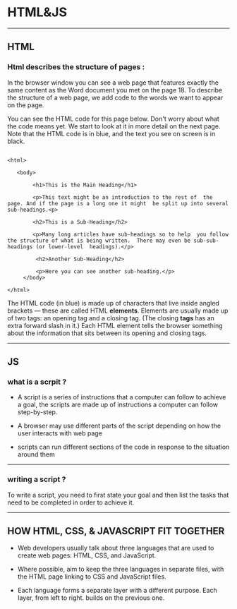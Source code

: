 


# HTML&JS
----------------


## HTML


### Html describes the structure of pages :

In the browser window you can see a web page that features exactly the same content as the Word document you met on the page 18. To describe the structure of a web page, we add code to the words we want to appear on the page.


You can see the HTML code for this page below. Don't worry about what the code means yet. We start to look at it in more detail on the next page. Note that the HTML code is in blue, and the text you see on screen is in black.


```

<html>

   <body>

        <h1>This is the Main Heading</h1>

        <p>This text might be an introduction to the rest of  the page. And if the page is a long one it might  be split up into several sub-headings.<p>
        
        <h2>This is a Sub-Heading</h2>  

        <p>Many long articles have sub-headings so to help  you follow the structure of what is being written.  There may even be sub-sub-headings (or lower-level  headings).</p>

         <h2>Another Sub-Heading</h2> 

         <p>Here you can see another sub-heading.</p>
     </body>

</html>
```

The HTML code (in blue) is made up of characters that live inside angled brackets — these are called HTML **elements**. Elements are usually made up of two tags: an opening tag and a closing tag. (The closing **tags** has an extra forward slash in it.) Each HTML element tells the browser something about the information that sits between its opening and closing tags.










--------------------------------------------------

## JS

### what is a scrpit ? 

* A script is a series of instructions that a
computer can follow to achieve a goal, the scripts are made up of instructions a computer can follow step-by-step.

* A browser may use different parts of the script depending on how the user interacts with web page 
* scripts can run different sections of the code in response to the situation around them

-----------
### writing a script ?
To write a script, you need to first state your goal and then list the tasks that need to be completed in order to achieve it.

-------------------------

## HOW HTML, CSS, & JAVASCRIPT FIT TOGETHER

* Web developers usually talk about three languages that are used to create web pages: HTML, CSS, and JavaScript.

* Where possible, aim to keep the three languages in separate files, with the HTML page linking to CSS and JavaScript files.

* Each language forms a separate
layer with a different purpose.
Each layer, from left to right.
builds on the previous one. 


